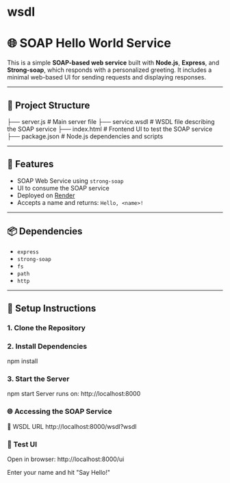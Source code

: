 # wsdl
# 🌐 SOAP Hello World Service

This is a simple **SOAP-based web service** built with **Node.js**, **Express**, and **Strong-soap**, which responds with a personalized greeting. It includes a minimal web-based UI for sending requests and displaying responses.

---

## 📁 Project Structure

├── server.js # Main server file
├── service.wsdl # WSDL file describing the SOAP service
├── index.html # Frontend UI to test the SOAP service
├── package.json # Node.js dependencies and scripts


---

## 🚀 Features

- SOAP Web Service using `strong-soap`
- UI to consume the SOAP service
- Deployed on [Render](https://render.com/)
- Accepts a name and returns: `Hello, <name>!`

---

## 📦 Dependencies

- `express`
- `strong-soap`
- `fs`
- `path`
- `http`

---

## 🔧 Setup Instructions

### 1. Clone the Repository
### 2. Install Dependencies
npm install
### 3. Start the Server
npm start
Server runs on: http://localhost:8000

### 🌐 Accessing the SOAP Service
📄 WSDL URL
http://localhost:8000/wsdl?wsdl

### 🔘 Test UI
Open in browser:
http://localhost:8000/ui

Enter your name and hit "Say Hello!"
